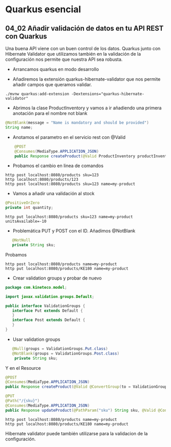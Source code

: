 # Quarkus esencial
## 04_02 Añadir validación de datos en tu API REST con Quarkus

Una buena API viene con un buen control de los datos. Quarkus junto con Hibernate Validator que utilizamos también en la
validación de la configuración nos permite que nuestra API sea robusta.

* Arrancamos quarkus en modo desarrollo
  
* Añadiremos la extensión quarkus-hibernate-validator que nos permite añadir campos que queramos validar.
```shell
./mvnw quarkus:add-extension -Dextensions="quarkus-hibernate-validator"   
```  
* Abrimos la clase ProductInventory y vamos a ir añadiendo una primera anotación para el nombre not blank
```java
@NotBlank(message = "Name is mandatory and should be provided") 
String name;
```
* Anotamos el parametro en el servicio rest con @Valid
```java
    @POST
    @Consumes(MediaType.APPLICATION_JSON)
    public Response createProduct(@Valid ProductInventory productInventory) {
```  
* Probamos el cambio en linea de comandos
```shell
http post localhost:8080/products sku=123 
http localhost:8080/products/123 
http post localhost:8080/products sku=123 name=my-product
```
* Vamos a añadir una validación al stock
```java
@PositiveOrZero
private int quantity;
```
```shell
http put localhost:8080/products sku=123 name=my-product unitsAvailable=-10
```
* Problemática PUT y POST con el ID. Añadimos @NotBlank
```java
   @NotNull
   private String sku;
```
Probamos
```shell
http post localhost:8080/products name=my-product
http put localhost:8080/products/KE180 name=my-product
```
  
* Crear validation groups y probar de nuevo

```java
package com.kineteco.model;

import javax.validation.groups.Default;

public interface ValidationGroups {
   interface Put extends Default {
   }
   interface Post extends Default {
   }
}
```

* Usar validation groups
```java
   @Null(groups = ValidationGroups.Put.class)
   @NotBlank(groups = ValidationGroups.Post.class)
    private String sku;
```

Y en el Resource
```java
@POST
@Consumes(MediaType.APPLICATION_JSON)
public Response createProduct(@Valid @ConvertGroup(to = ValidationGroups.Post.class) ProductInventory productInventory) {

@PUT
@Path("/{sku}")
@Consumes(MediaType.APPLICATION_JSON)
public Response updateProduct(@PathParam("sku") String sku, @Valid @ConvertGroup(to = ValidationGroups.Put.class) ProductInventory productInventory) {

```

```shell
http post localhost:8080/products name=my-product
http put localhost:8080/products/KE180 name=my-product
```

Hibernate validator puede también utilizarse para la validacion de la configuración.